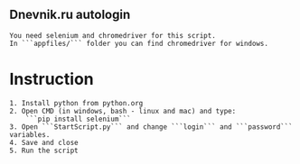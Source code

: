 ## Dnevnik.ru autologin

    You need selenium and chromedriver for this script.
    In ```appfiles/``` folder you can find chromedriver for windows.

# Instruction

    1. Install python from python.org
    2. Open CMD (in windows, bash - linux and mac) and type:
        ```pip install selenium```
    3. Open ```StartScript.py``` and change ```login``` and ```password``` variables.
    4. Save and close
    5. Run the script
